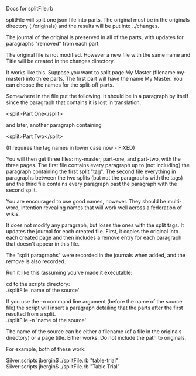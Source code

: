 <body><html>

<p>Docs for splitFile.rb</p>

<p>splitFile will split one json file into parts. The original must be in the originals directory (./originals) and the results will be put into ../changes.</p>

<p>The journal of the original is preserved in all of the parts, with updates for paragraphs "removed" from each part. </p>

<p>The original file is not modified. However a new file with the same name and Title will be created in the changes directory. </p>

<p>It works like this. Suppose you want to split page My Master (filename my-master) into three parts. The first part will have the name My Master. You can choose the names for the split-off parts. </p>

<p>Somewhere in the file put the following. It should be in a paragraph by itself since the paragraph that contains it is lost in translation. </p>

<p>&lt;split>Part One&lt;/split></p>

<p>and later, another paragraph containing</p>

<p>&lt;split>Part Two&lt;/split> </p>

<p>(It requires the tag names in lower case now - FIXED)</p>

<p>You will then get three files: my-master, part-one, and part-two, with the three pages. The first file contains every paragraph up to (not including) the paragraph containing the first split "tag". The second file everything in paragraphs between the two splits (but not the paragraphs with the tags) and the third file contains every paragraph past the paragraph with the second split.</p>

<p>You are encouraged to use good names, nowever. They should be multi-word, intention revealing names that will work well across a federation of wikis. 

<p>It does not modify any paragraph, but loses the ones with the split tags. It updates the journal for each created file. First, it copies the original into each created page and then includes a remove entry for each paragraph that doesn't appear in this file. </p>

<p>The "split paragraphs" were recorded in the journals when added, and the remove is also recorded.</p>

<p>Run it like this (assuming you've made it executable:</p>

<p>cd to the scripts directory:<br/>
./splitFile 'name of the source'</p>

<p>If you use the -n command line argument (before the name of the source file) the script will insert a paragraph detailing that the parts after the first resulted from a split. <br/>
./splitFile -n 'name of the source'
</p>

<p>The name of the source can be either a filename (of a file in the originals directory) or a page title. Either works. Do not include the path to originals. </p>

<p>For example, both of these work:</p>

<p>Silver:scripts jbergin$ ./splitFile.rb "table-trial" <br/>
Silver:scripts jbergin$ ./splitFile.rb "Table Trial"</p>

</body></html>

